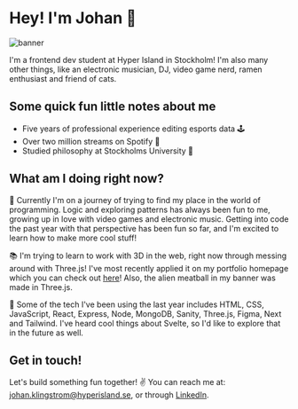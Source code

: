 # Hey! I'm Johan 🌌
![banner](https://user-images.githubusercontent.com/75391606/170718709-922b64f0-d982-46c3-aa1e-c2c83b98c881.gif)

I'm a frontend dev student at Hyper Island in Stockholm! I'm also many other things, like an electronic musician, DJ, video game nerd, ramen enthusiast and friend of cats.

## Some quick fun little notes about me
* Five years of professional experience editing esports data 🕹️
* Over two million streams on Spotify 🎵
* Studied philosophy at Stockholms University 💭

## What am I doing right now?
🚀 Currently I'm on a journey of trying to find my place in the world of programming. Logic and exploring patterns has always been fun to me, growing up in love with video games and electronic music. Getting into code the past year with that perspective has been fun so far, and I'm excited to learn how to make more cool stuff!

📚 I'm trying to learn to work with 3D in the web, right now through messing around with Three.js! I've most recently applied it on my portfolio homepage which you can check out [here](https://johanklingstrom.netlify.app)! Also, the alien meatball in my banner was made in Three.js.

🔭 Some of the tech I've been using the last year includes HTML, CSS, JavaScript, React, Express, Node, MongoDB, Sanity, Three.js, Figma, Next and Tailwind. I've heard cool things about Svelte, so I'd like to explore that in the future as well.

## Get in touch!
Let's build something fun together! ✌️
You can reach me at: <johan.klingstrom@hyperisland.se>, or through [LinkedIn](https://www.linkedin.com/in/johan-klingstr%C3%B6m-19722321b).
